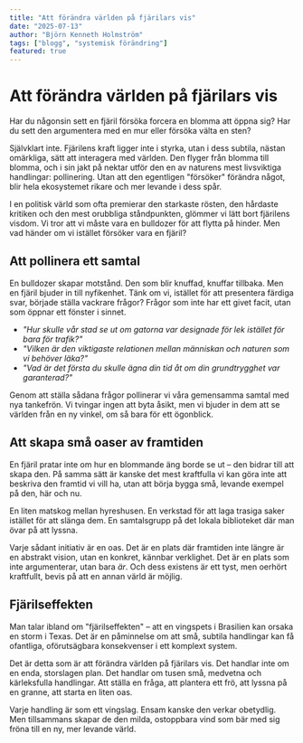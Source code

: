 ```yaml
---
title: "Att förändra världen på fjärilars vis"
date: "2025-07-13"
author: "Björn Kenneth Holmström"
tags: ["blogg", "systemisk förändring"]
featured: true
---
```


# Att förändra världen på fjärilars vis

Har du någonsin sett en fjäril försöka forcera en blomma att öppna sig? Har du sett den argumentera med en mur eller försöka välta en sten?

Självklart inte. Fjärilens kraft ligger inte i styrka, utan i dess subtila, nästan omärkliga, sätt att interagera med världen. Den flyger från blomma till blomma, och i sin jakt på nektar utför den en av naturens mest livsviktiga handlingar: pollinering. Utan att den egentligen "försöker" förändra något, blir hela ekosystemet rikare och mer levande i dess spår.

I en politisk värld som ofta premierar den starkaste rösten, den hårdaste kritiken och den mest orubbliga ståndpunkten, glömmer vi lätt bort fjärilens visdom. Vi tror att vi måste vara en bulldozer för att flytta på hinder. Men vad händer om vi istället försöker vara en fjäril?

## Att pollinera ett samtal

En bulldozer skapar motstånd. Den som blir knuffad, knuffar tillbaka. Men en fjäril bjuder in till nyfikenhet. Tänk om vi, istället för att presentera färdiga svar, började ställa vackrare frågor? Frågor som inte har ett givet facit, utan som öppnar ett fönster i sinnet.

- *"Hur skulle vår stad se ut om gatorna var designade för lek istället för bara för trafik?"*
- *"Vilken är den viktigaste relationen mellan människan och naturen som vi behöver läka?"*
- *"Vad är det första du skulle ägna din tid åt om din grundtrygghet var garanterad?"*

Genom att ställa sådana frågor pollinerar vi våra gemensamma samtal med nya tankefrön. Vi tvingar ingen att byta åsikt, men vi bjuder in dem att se världen från en ny vinkel, om så bara för ett ögonblick.

## Att skapa små oaser av framtiden

En fjäril pratar inte om hur en blommande äng borde se ut – den bidrar till att skapa den. På samma sätt är kanske det mest kraftfulla vi kan göra inte att beskriva den framtid vi vill ha, utan att börja bygga små, levande exempel på den, här och nu.

En liten matskog mellan hyreshusen. En verkstad för att laga trasiga saker istället för att slänga dem. En samtalsgrupp på det lokala biblioteket där man övar på att lyssna.

Varje sådant initiativ är en oas. Det är en plats där framtiden inte längre är en abstrakt vision, utan en konkret, kännbar verklighet. Det är en plats som inte argumenterar, utan bara *är*. Och dess existens är ett tyst, men oerhört kraftfullt, bevis på att en annan värld är möjlig.

## Fjärilseffekten

Man talar ibland om "fjärilseffekten" – att en vingspets i Brasilien kan orsaka en storm i Texas. Det är en påminnelse om att små, subtila handlingar kan få ofantliga, oförutsägbara konsekvenser i ett komplext system.

Det är detta som är att förändra världen på fjärilars vis. Det handlar inte om en enda, storslagen plan. Det handlar om tusen små, medvetna och kärleksfulla handlingar. Att ställa en fråga, att plantera ett frö, att lyssna på en granne, att starta en liten oas.

Varje handling är som ett vingslag. Ensam kanske den verkar obetydlig. Men tillsammans skapar de den milda, ostoppbara vind som bär med sig fröna till en ny, mer levande värld.
